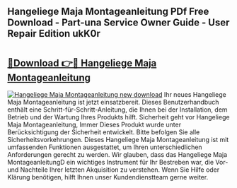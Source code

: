 ## Hangeliege Maja Montageanleitung PDf Free Download - Part-una Service Owner Guide - User Repair Edition ukK0r

# <h2><a href="http://df6zhpt.blite.top/?on=Hangeliege+Maja+Montageanleitung">🔗Download 👉🔴 Hangeliege Maja Montageanleitung</a></h2>

[![Hangeliege Maja Montageanleitung new download](https://i.imgur.com/lujVjoI.png)](http://df6zhpt.blite.top/?on=Hangeliege+Maja+Montageanleitung)
Ihr neues Hangeliege Maja Montageanleitung ist jetzt einsatzbereit. Dieses Benutzerhandbuch enthält eine Schritt-für-Schritt-Anleitung, die Ihnen bei der Installation, dem Betrieb und der Wartung Ihres Produkts hilft. Sicherheit geht vor Hangeliege Maja Montageanleitung, Immer Dieses Produkt wurde unter Berücksichtigung der Sicherheit entwickelt. Bitte befolgen Sie alle Sicherheitsvorkehrungen. Dieses Hangeliege Maja Montageanleitung ist mit umfassenden Funktionen ausgestattet, um Ihren unterschiedlichen Anforderungen gerecht zu werden. Wir glauben, dass das Hangeliege Maja MontageanleitungD ein wichtiges Instrument für Ihr Bestreben war, die Vor- und Nachteile Ihrer letzten Akquisition zu verstehen. Wenn Sie Hilfe oder Klärung benötigen, hilft Ihnen unser Kundendienstteam gerne weiter.
